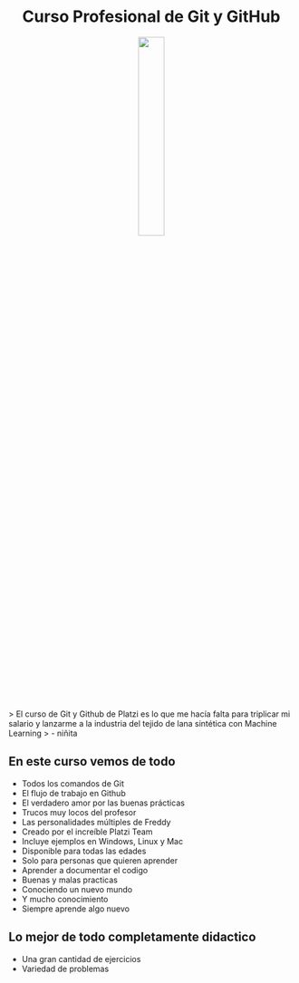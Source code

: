 <h1 align="center">Curso Profesional de Git y GitHub</h1>
<div align="center">
	<img src="https://i.imgur.com/uWteCty.gif" width="30%" >
</div>
<br>
> El curso de Git y Github de Platzi es lo que me hacía falta para triplicar mi salario y lanzarme a la industria del tejido de lana sintética con Machine Learning
> - niñita

## En este curso vemos de todo
* Todos los comandos de Git
* El flujo de trabajo en Github
* El verdadero amor por las buenas prácticas
* Trucos muy locos del profesor
* Las personalidades múltiples de Freddy
* Creado por el increíble Platzi Team
* Incluye ejemplos en Windows, Linux y Mac
* Disponible para todas las edades
* Solo para personas que quieren aprender
* Aprender a documentar el codigo
* Buenas y malas practicas
* Conociendo un nuevo mundo
* Y mucho conocimiento
* Siempre aprende algo nuevo

## Lo mejor de todo completamente didactico
* Una gran cantidad de ejercicios
* Variedad de problemas

